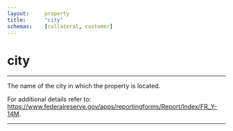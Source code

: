 ```yaml
---
layout:     property
title:      "city"
schemas:    [collateral, customer]
---
```


# city

---

The name of the city in which the property is located.

For additional details refer to: https://www.federalreserve.gov/apps/reportingforms/Report/Index/FR_Y-14M.

---